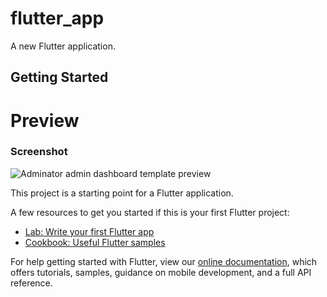 # flutter_app

A new Flutter application.

## Getting Started


# Preview

### Screenshot

![Adminator admin dashboard template preview](https://colorlib.com/wp/wp-content/uploads/sites/2/adminator-free-admin-dashboard-template.jpg)


This project is a starting point for a Flutter application.

A few resources to get you started if this is your first Flutter project:

- [Lab: Write your first Flutter app](https://flutter.dev/docs/get-started/codelab)
- [Cookbook: Useful Flutter samples](https://flutter.dev/docs/cookbook)

For help getting started with Flutter, view our
[online documentation](https://flutter.dev/docs), which offers tutorials,
samples, guidance on mobile development, and a full API reference.
